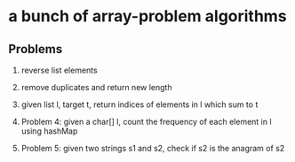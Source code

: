 # a bunch of array-problem algorithms

## Problems

1. reverse list elements

2. remove duplicates and return new length

3. given list l, target t, return indices of elements in l which sum to t

4. Problem 4: given a char[] l, count the frequency of each element in l using hashMap

5. Problem 5: given two strings s1 and s2, check if s2 is the anagram of s2
